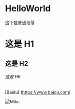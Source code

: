 # HelloWorld
这个是普通段落
# 这是 H1

## 这是 H2

###### 这是 H6
[Baidu] (https://www.baidu.com)

![Miku](http://i2.pixiv.net/img-original/img/2014/10/11/00/06/49/46475237_p0.jpg)
